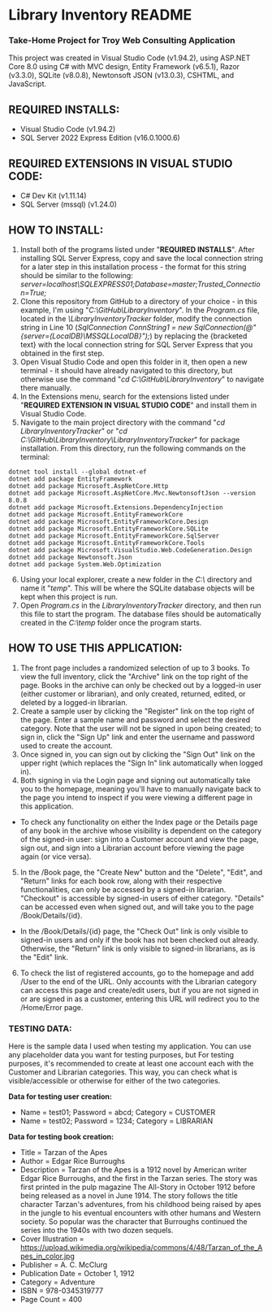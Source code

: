 # Library Inventory README

### Take-Home Project for Troy Web Consulting Application

This project was created in Visual Studio Code (v1.94.2), using ASP.NET Core 8.0 using C# with MVC design, Entity Framework (v6.5.1), Razor (v3.3.0), SQLite (v8.0.8), Newtonsoft JSON (v13.0.3), CSHTML, and JavaScript.

## REQUIRED INSTALLS:
- Visual Studio Code (v1.94.2)
- SQL Server 2022 Express Edition (v16.0.1000.6)

## REQUIRED EXTENSIONS IN VISUAL STUDIO CODE:
- C# Dev Kit (v1.11.14)
- SQL Server (mssql) (v1.24.0) 

## HOW TO INSTALL:
1. Install both of the programs listed under "**REQUIRED INSTALLS**". After installing SQL Server Express, copy and save the local connection string for a later step in this installation process - the format for this string should be similar to the following: *server=localhost\SQLEXPRESS01;Database=master;Trusted_Connection=True;*
2. Clone this repository from GitHub to a directory of your choice - in this example, I'm using "*C:\GitHub\LibraryInventory*". In the *Program.cs* file, located in the *\LibraryInventoryTracker* folder, modify the connection string in Line 10 (*SqlConnection ConnString1 = new SqlConnection(@"{server=(LocalDB)\MSSQLLocalDB}");*) by replacing the {bracketed text} with the local connection string for SQL Server Express that you obtained in the first step.
3. Open Visual Studio Code and open this folder in it, then open a new terminal - it should have already navigated to this directory, but otherwise use the command "*cd C:\GitHub\LibraryInventory*" to navigate there manually.
4. In the Extensions menu, search for the extensions listed under "**REQUIRED EXTENSION IN VISUAL STUDIO CODE**" and install them in Visual Studio Code.
5. Navigate to the main project directory with the command "*cd LibraryInventoryTracker*" or "*cd C:\GitHub\LibraryInventory\LibraryInventoryTracker*" for package installation. From this directory, run the following commands on the terminal:
```
dotnet tool install --global dotnet-ef
dotnet add package EntityFramework
dotnet add package Microsoft.AspNetCore.Http
dotnet add package Microsoft.AspNetCore.Mvc.NewtonsoftJson --version 8.0.8
dotnet add package Microsoft.Extensions.DependencyInjection
dotnet add package Microsoft.EntityFrameworkCore
dotnet add package Microsoft.EntityFrameworkCore.Design
dotnet add package Microsoft.EntityFrameworkCore.SQLite
dotnet add package Microsoft.EntityFrameworkCore.SqlServer
dotnet add package Microsoft.EntityFrameworkCore.Tools
dotnet add package Microsoft.VisualStudio.Web.CodeGeneration.Design
dotnet add package Newtonsoft.Json
dotnet add package System.Web.Optimization
```
6. Using your local explorer, create a new folder in the *C:\\* directory and name it "*temp*". This will be where the SQLite database objects will be kept when this project is run.
7. Open *Program.cs* in the *LibraryInventoryTracker* directory, and then run this file to start the program. The database files should be automatically created in the *C:\temp* folder once the program starts.

## HOW TO USE THIS APPLICATION:
1. The front page includes a randomized selection of up to 3 books. To view the full inventory, click the "Archive" link on the top right of the page. Books in the archive can only be checked out by a logged-in user (either customer or librarian), and only created, returned, edited, or deleted by a logged-in librarian.
2. Create a sample user by clicking the "Register" link on the top right of the page. Enter a sample name and password and select the desired category. Note that the user will not be signed in upon being created; to sign in, click the "Sign Up" link and enter the username and password used to create the account.
3. Once signed in, you can sign out by clicking the "Sign Out" link on the upper right (which replaces the "Sign In" link automatically when logged in).
4. Both signing in via the Login page and signing out automatically take you to the homepage, meaning you'll have to manually navigate back to the page you intend to inspect if you were viewing a different page in this application.
  - To check any functionality on either the Index page or the Details page of any book in the archive whose visibility is dependent on the category of the signed-in user: sign into a Customer account and view the page, sign out, and sign into a Librarian account before viewing the page again (or vice versa).
5. In the /Book page, the "Create New" button and the "Delete", "Edit", and "Return" links for each book row, along with their respective functionalities, can only be accessed by a signed-in librarian. "Checkout" is accessible by signed-in users of either category. "Details" can be accessed even when signed out, and will take you to the page /Book/Details/{id}.
  - In the /Book/Details/{id} page, the "Check Out" link is only visible to signed-in users and only if the book has not been checked out already. Otherwise, the "Return" link is only visible to signed-in librarians, as is the "Edit" link.
6. To check the list of registered accounts, go to the homepage and add /User to the end of the URL. Only accounts with the Librarian category can access this page and create/edit users, but if you are not signed in or are signed in as a customer, entering this URL will redirect you to the /Home/Error page.

### TESTING DATA:
Here is the sample data I used when testing my application. You can use any placeholder data you want for testing purposes, but For testing purposes, it's recommended to create at least one account each with the Customer and Librarian categories. This way, you can check what is visible/accessible or otherwise for either of the two categories.

**Data for testing user creation:**
- Name = test01; Password = abcd; Category = CUSTOMER
- Name = test02; Password = 1234; Category = LIBRARIAN

**Data for testing book creation:**
- Title = Tarzan of the Apes
- Author = Edgar Rice Burroughs
- Description = Tarzan of the Apes is a 1912 novel by American writer Edgar Rice Burroughs, and the first in the Tarzan series. The story was first printed in the pulp magazine The All-Story in October 1912 before being released as a novel in June 1914. The story follows the title character Tarzan's adventures, from his childhood being raised by apes in the jungle to his eventual encounters with other humans and Western society. So popular was the character that Burroughs continued the series into the 1940s with two dozen sequels.
- Cover Illustration = https://upload.wikimedia.org/wikipedia/commons/4/48/Tarzan_of_the_Apes_in_color.jpg
- Publisher = A. C. McClurg
- Publication Date = October 1, 1912
- Category = Adventure
- ISBN = 978-0345319777
- Page Count = 400
